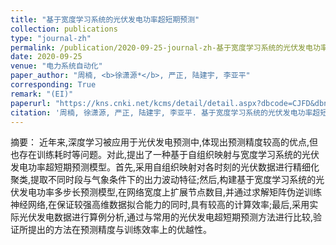 ```yaml
---
title: "基于宽度学习系统的光伏发电功率超短期预测"
collection: publications
type: "journal-zh"
permalink: /publication/2020-09-25-journal-zh-基于宽度学习系统的光伏发电功率超短期预测
date: 2020-09-25
venue: "电力系统自动化"
paper_author: "周楠, <b>徐潇源*</b>, 严正, 陆建宇, 李亚平"
corresponding: True
remark: "(EI)"
paperurl: "https://kns.cnki.net/kcms/detail/detail.aspx?dbcode=CJFD&dbname=CJFDLAST2021&filename=DLXT202101007&uniplatform=NZKPT&v=lzPv3VaLE-mBFEQki6m1raJoXJ9wmF0QjIH-LrTZuakVm_woN7QORlrUlys5uQdr"
citation: '周楠, 徐潇源, 严正, 陆建宇, 李亚平. 基于宽度学习系统的光伏发电功率超短期预测[J]. <i>电力系统自动化</i>, 2021, 45(01): 55-64.'
---
```


摘要：
近年来,深度学习被应用于光伏发电预测中,体现出预测精度较高的优点,但也存在训练耗时等问题。对此,提出了一种基于自组织映射与宽度学习系统的光伏发电功率超短期预测模型。首先,采用自组织映射对各时刻的光伏数据进行精细化聚类,提取不同时段与气象条件下的出力波动特征;然后,构建基于宽度学习系统的光伏发电功率多步长预测模型,在网络宽度上扩展节点数目,并通过求解矩阵伪逆训练神经网络,在保证较强高维数据拟合能力的同时,具有较高的计算效率;最后,采用实际光伏发电数据进行算例分析,通过与常用的光伏发电超短期预测方法进行比较,验证所提出的方法在预测精度与训练效率上的优越性。 